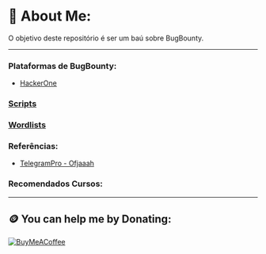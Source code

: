 # 💾 About Me:
O objetivo deste repositório é ser um baú sobre BugBounty.

<!-- TO DO: add more details about me later -->


----
### Plataformas de BugBounty:
- [HackerOne](https://www.hackerone.com)

### [Scripts](https://github.com/ed-red/Vault_BugBounty/tree/c3d91698e8fceb7c44dfaa529c9785511de2db85/Scripts)
### [Wordlists](https://github.com/ed-red/Vault_BugBounty/tree/c3d91698e8fceb7c44dfaa529c9785511de2db85/Wordlists)

### Referências:
- [TelegramPro - Ofjaaah](https://github.com/KingOfBugbounty/TelegramPro)

### Recomendados Cursos:

----
## 🪙 You can help me by Donating:
[![BuyMeACoffee](https://img.shields.io/badge/Buy%20Me%20a%20Coffee-ffdd00?style=for-the-badge&logo=buy-me-a-coffee&logoColor=black)](https://buymeacoffee.com/edhunt)
